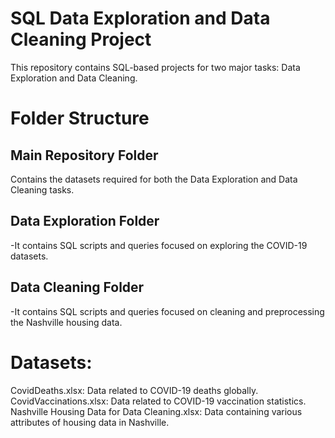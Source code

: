 # SQL Data Exploration and Data Cleaning Project

This repository contains SQL-based projects for two major tasks: Data Exploration and Data Cleaning. 

# Folder Structure 

## Main Repository Folder
Contains the datasets required for both the Data Exploration and Data Cleaning tasks.

## Data Exploration Folder
-It contains SQL scripts and queries focused on exploring the COVID-19 datasets.

## Data Cleaning Folder
-It contains SQL scripts and queries focused on cleaning and preprocessing the Nashville housing data.


# Datasets:
CovidDeaths.xlsx: Data related to COVID-19 deaths globally.
CovidVaccinations.xlsx: Data related to COVID-19 vaccination statistics.
Nashville Housing Data for Data Cleaning.xlsx: Data containing various attributes of housing data in Nashville.

